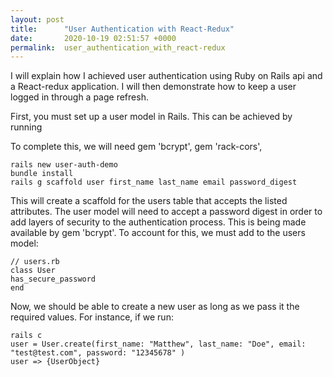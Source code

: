 ```yaml
---
layout: post
title:      "User Authentication with React-Redux"
date:       2020-10-19 02:51:57 +0000
permalink:  user_authentication_with_react-redux
---
```



I will explain how I achieved user authentication using Ruby on Rails api and a React-redux application. I will then demonstrate how to keep a user logged in through a page refresh. 

First, you must set up a user model in Rails. This can be achieved by running 

To complete this, we will need gem 'bcrypt', gem 'rack-cors', 

```
rails new user-auth-demo
bundle install
rails g scaffold user first_name last_name email password_digest 
```

This will create a scaffold for the users table that accepts the listed attributes. The user model will need to accept  a password digest in order to add layers of security to the authentication process. This is being made available by gem 'bcrypt'. To account for this, we must add to the users model:

```
// users.rb
class User
has_secure_password
end 
```

Now, we should be able to create a new user as long as we pass it the required values. For instance, if we run:

```
rails c
user = User.create(first_name: "Matthew", last_name: "Doe", email: "test@test.com", password: "12345678" )
user => {UserObject}
```
